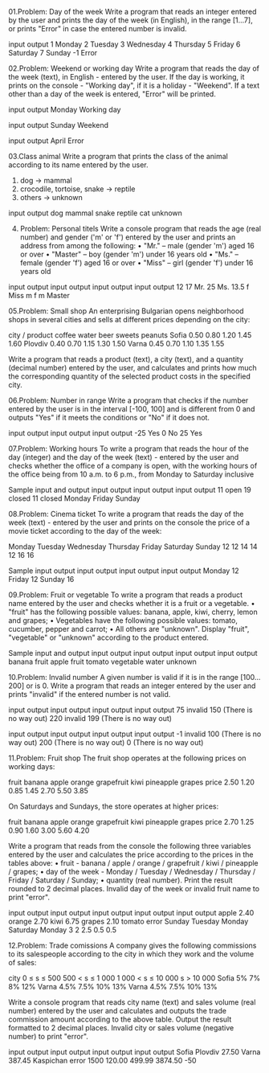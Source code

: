 01.Problem: Day of the week
Write a program that reads an integer entered by the user and prints the day of the week (in English), 
in the range [1...7], or prints "Error" in case the entered number is invalid.

input	output
1	Monday
2	Tuesday
3   	Wednesday
4	Thursday
5	Friday
6	Saturday
7	Sunday
-1	Error

02.Problem: Weekend or working day
Write a program that reads the day of the week (text), in English - entered by the user. If the day is working, it prints on the console - "Working day", if it is a holiday - "Weekend". If a text other than a day of the week is entered, "Error" will be printed.

input	  output
Monday	  Working day

input	  output
Sunday	  Weekend

input	  output
April 	  Error

03.Class animal
Write a program that prints the class of the animal according to its name entered by the user.
1. dog -> mammal
2. crocodile, tortoise, snake -> reptile
3. others -> unknown

input	 output
dog	 mammal
snake	 reptile
cat	 unknown

04. Problem: Personal titels
Write a console program that reads the age (real number) and gender ('m' or 'f') entered by the user and prints an address from among the following:
• "Mr." – male (gender 'm') aged 16 or over
• "Master" – boy (gender 'm') under 16 years old
• "Ms." – female (gender 'f') aged 16 or over
• "Miss" – girl (gender 'f') under 16 years old

input	output	input	output	input	output	input	output
12              17      Mr.     25      Ms.	13.5
f	Miss	m               f               m       Master

05.Problem: Small shop
An enterprising Bulgarian opens neighborhood shops in several cities and sells at different prices depending on the city:

city / product	coffee	water	beer	sweets	peanuts
  Sofia 	0.50	0.80	1.20	1.45	1.60
  Plovdiv	0.40	0.70	1.15	1.30	1.50
  Varna	        0.45    0.70	1.10	1.35	1.55
  
Write a program that reads a product (text), a city (text), and a quantity (decimal number) entered by the user, 
and calculates and prints how much the corresponding quantity of the selected product costs in the specified city.

06.Problem: Number in range 
Write a program that checks if the number entered by the user is in the interval [-100, 100] and is different from 0 and outputs
"Yes" if it meets the conditions or "No" if it does not.

input	output		input	output		input	output
-25	Yes		0	No		25	Yes

07.Problem: Working hours
To write a program that reads the hour of the day (integer) and the day of the week (text) - entered by the user and checks whether 
the office of a company is open, with the working hours of the office being from 10 a.m. to 6 p.m., from Monday to Saturday inclusive

Sample input and output
input	output		input	output		input	output
11      open            19      closed          11      closed
Monday			Friday                  Sunday

08.Problem: Cinema ticket
To write a program that reads the day of the week (text) - entered by the user and prints on the console the price 
of a movie ticket according to the day of the week:

Monday	Tuesday	 Wednesday	Thursday	Friday	Saturday	Sunday
12	12	 14		14		12      16              16

Sample input output
input	output		input	output		input	output
Monday	12		Friday	12		Sunday	16

09.Problem: Fruit or vegetable
To write a program that reads a product name entered by the user and checks whether it is a fruit or a vegetable.
• "fruit" has the following possible values: banana, apple, kiwi, cherry, lemon and grapes;
• Vegetables have the following possible values: tomato, cucumber, pepper and carrot;
• All others are "unknown".
Display "fruit", "vegetable" or "unknown" according to the product entered.

Sample input and output
input	output		input	output		input	output		input	output
banana	fruit		apple	fruit		tomato	vegetable	water	unknown

10.Problem: Invalid number
A given number is valid if it is in the range [100…200] or is 0. Write a program that reads an integer entered by 
the user and prints "invalid" if the entered number is not valid.

input	output		input	output		                input	output		input	output
75	invalid		150	(There is no way out)		220	invalid		199	(There is no way out)

input	output		input	output		                input	output		                input	output
-1	invalid		100	(There is no way out)		200	(There is no way out)		0	(There is no way out)

11.Problem: Fruit shop
The fruit shop operates at the following prices on working days:

fruit	banana	apple	orange	grapefruit	kiwi	pineapple	grapes
price   2.50	1.20	0.85	1.45	        2.70	5.50	        3.85

On Saturdays and Sundays, the store operates at higher prices:

fruit	banana	apple	orange	grapefruit	kiwi	pineapple	grapes
price   2.70	1.25	0.90	1.60	        3.00	5.60	        4.20

Write a program that reads from the console the following three variables entered by the user and calculates the price according to the prices in the tables above:
• fruit - banana / apple / orange / grapefruit / kiwi / pineapple / grapes;
• day of the week - Monday / Tuesday / Wednesday / Thursday / Friday / Saturday / Sunday;
• quantity (real number).
Print the result rounded to 2 decimal places. Invalid day of the week or invalid fruit name to print "error".

input	output		input	output	     input	output		   input	output		input	output
apple   2.40            orange  2.70         kiwi       6.75               grapes       2.10            tomato  error
Sunday                  Tuesday              Monday                        Saturday                     Monday
3                       2                    2.5                           0.5                          0.5

12.Problem: Trade comissions
A company gives the following commissions to its salespeople according to the city in which they work and the volume of sales:

city	0 ≤ s ≤ 500	500 < s ≤ 1 000	  1 000 < s ≤ 10 000	s > 10 000
Sofia	    5%	              7%	         8%	        12%
Varna	  4.5%	            7.5%	        10%	        13%
Varna	  4.5%	            7.5%	        10%	        13%

Write a console program that reads city name (text) and sales volume (real number) entered by the user and calculates and outputs
the trade commission amount according to the above table. Output the result formatted to 2 decimal places. Invalid city or sales 
volume (negative number) to print "error".

input	output		input	 output		                input	output		input	   output
Sofia                   Plovdiv  27.50                          Varna   387.45          Kaspichan  error
1500	120.00		499.99                                  3874.50                 -50
			
			
	









			
	


			
		




